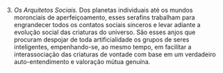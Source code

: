 ﻿3. *Os Arquitetos Sociais.* Dos planetas individuais até os mundos moronciais de aperfeiçoamento, esses serafins trabalham para engrandecer todos os contatos sociais sinceros e levar adiante a evolução social das criaturas do universo. São esses anjos que procuram despojar de toda artificialidade os grupos de seres inteligentes, empenhando-se, ao mesmo tempo, em facilitar a interassociação das criaturas de vontade com base em um verdadeiro auto-entendimento e valoração mútua genuína.